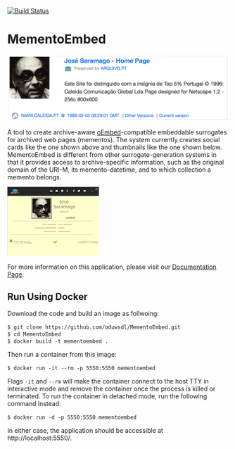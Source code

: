 [![Build Status](https://travis-ci.org/oduwsdl/MementoEmbed.svg?branch=master)](https://travis-ci.org/oduwsdl/MementoEmbed)

# MementoEmbed

![Image of a Social Card](docs/source/images/socialcard-example.png?raw=true "Social Card Example for http://arquivo.pt/wayback/19980205082901/http://www.caleida.pt/saramago/")

A tool to create archive-aware [oEmbed](https://oembed.com/)-compatible embeddable surrogates for archived web pages (mementos). The system currently creates social cards like the one shown above and thumbnails like the one shown below. MementoEmbed is different from other surrogate-generation systems in that it provides access to archive-specific information, such as the original domain of the URI-M, its memento-datetime, and to which collection a memento belongs.

![Image of a Social Card](docs/source/images/thumbnail-example.png?raw=true "Thumbnail Example for http://arquivo.pt/wayback/19980205082901/http://www.caleida.pt/saramago/")

For more information on this application, please visit our [Documentation Page](https://mementoembed.readthedocs.io/en/latest/).

## Run Using Docker

Download the code and build an image as follwoing:

```
$ git clone https://github.com/oduwsdl/MementoEmbed.git
$ cd MementoEmbed
$ docker build -t mementoembed .
```

Then run a container from this image:

```
$ docker run -it --rm -p 5550:5550 mementoembed
```

Flags `-it` and `--rm` will make the container connect to the host TTY in interactive mode and remove the container once the process is killed or terminated.
To run the container in detached mode, run the following command instead:

```
$ docker run -d -p 5550:5550 mementoembed
```

In either case, the application should be accessible at http://localhost:5550/.

